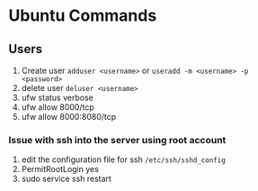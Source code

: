 # Ubuntu Commands

## Users

1. Create user `adduser <username>` or `useradd -m <username> -p <password>`
2. delete user `deluser <username>`
3. ufw status verbose
4. ufw allow 8000/tcp
5. ufw allow 8000:8080/tcp

### Issue with ssh into the server using root account

1. edit the configuration file for ssh `/etc/ssh/sshd_config`
2. PermitRootLogin yes
3. sudo service ssh restart
